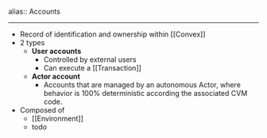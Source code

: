alias:: Accounts

- ---
- Record of identification and ownership within [[Convex]]
- 2 types
	- **User accounts**
		- Controlled by external users
		- Can execute a [[Transaction]]
	- **Actor account**
		- Accounts that are managed by an autonomous Actor, where behavior is 100% deterministic according the associated CVM code.
- Composed of
	- [[Environment]]
	- todo